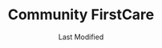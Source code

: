 ---
layout: location-page
date: Last Modified
description: "Local COVID-19 testing is available at Community FirstCare in Missoula, Montana, USA."
permalink: "locations/montana/missoula/community-firstcare/"
tags:
  - locations
  - montana
title: Community FirstCare
uniqueName: community-firstcare
state: Montana
stateAbbr: MT
hood: "North Reserve"
address: "2230 N. Reserve St., Suite 402"
city: "Missoula"
zip: "59808"
zipsNearby: "59820 59821 59863 59910 59823 59824 59825 59826 59828 59914 59733 59831 59832 59915 59833 59834 59846 59837 59835 59840 59841 59843 59845 59848 59847 59851 59801 59802 59803 59804 59806 59807 59808 59812 59854 59855 59856 59858 59859 59860 59864 59865 59866 59868 59870 59872 59875" 
mapUrl: "http://maps.apple.com/?q=Community+FirstCare&address=2230+N+Reserve+St+Suite+402,Missoula,Montana,59808"
locationType: Walk-in
phone: ""
website: "https://www.communityfirstcare.com"
onlineBooking: true
closed: undefined
closedUpdate: May 18th, 2020
notes: "Limited test kits available."
days: Weekdays
hours: 8AM-6PM
altDays: Weekends
altHours: 9AM-5PM
ctaMessage: Schedule a test
ctaUrl: "https://www.communityfirstcare.com"
---
